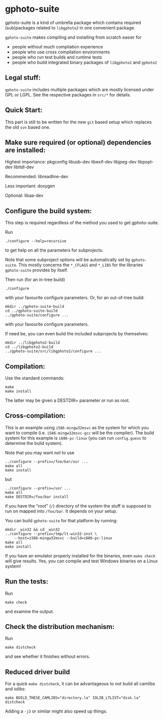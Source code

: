 gphoto-suite
============

gphoto-suite is a kind of umbrella package which contains required
(sub)packages related to `libgphoto2` in one convenient package.

`gphoto-suite` makes compiling and installing from scratch easier for

  - people without much compilation experience
  - people who use cross compilation environments
  - people who run test builds and runtime tests
  - people who build integrated binary packages of `libgphoto2` and
    `gphoto2`


Legal stuff:
------------

`gphoto-suite` includes multiple packages which are mostly licensed
under GPL or LGPL. See the respective packages in `src/*` for details.


Quick Start:
------------

This part is still to be written for the new `git` based setup which
replaces the old `svn` based one.


Make sure required (or optional) dependencies are installed:
------------------------------------------------------------

Highest importance:
    pkgconfig
    libusb-dev libexif-dev libjpeg-dev
    libpopt-dev libltdl-dev

Recommended:
    libreadline-dev

Less important:
    doxygen

Optional:
    libaa-dev


Configure the build system:
---------------------------

This step is required regardless of the method you used to get
gphoto-suite.

Run

    ./configure --help=recursive

to get help on all the parameters for subprojects.

Note that some subproject options will be automatically set by
`gphoto-suite`. This mostly concerns the `*_CFLAGS` and `*_LIBS`
for the libraries `gphoto-suite` provides by itself.

Then run (for an in-tree build)

    ./configure

with your favourite configure parameters. Or, for an out-of-tree build:

    mkdir ../gphoto-suite-build
    cd ../gphoto-suite-build
    ../gphoto-suite/configure ...

with your favourite configure parameters.

If need be, you can even build the included subprojects by themselves:

    mkdir ../libgphoto2-build
    cd ../libgphoto2-build
    ../gphoto-suite/src/libgphoto2/configure ...


Compilation:
------------

Use the standard commands:

    make
    make install

The latter may be given a DESTDIR= parameter or run as root.


Cross-compilation:
------------------

This is an example using `i586-mingw32msvc` as the system for which
you want to compile (i.e. `i586-mingw32msvc-gcc` will be the compiler).
The build system for this example is `i686-pc-linux` (you can run
`config.guess` to determine the build system).

Note that you may want *not* to use

    ../configure --prefix=/foo/bar/usr ...
    make all
    make install

but

    ../configure --prefix=/usr ...
    make all
    make DESTDIR=/foo/bar install

if you have the "root" (`/`) directory of the system the stuff is
supposed to run on mapped into `/foo/bar`. It depends on your setup.

You can build `gphoto-suite` for that platform by running:

    mkdir _win32 && cd _win32
    ../configure --prefix=/tmp/lt-win32-inst \
        --host=i586-mingw32msvc --build=i686-pc-linux
    make all
    make install

If you have an emulator properly installed for the binaries, even
`make check` will give results. Yes, you can compile and test Windows
binaries on a Linux system!


Run the tests:
--------------

Run

    make check

and examine the output.


Check the distribution mechanism:
---------------------------------

Run

    make distcheck

and see whether it finishes without errors.


Reduced driver build
--------------------

For a quick `make distcheck`, it can be advantageous to not build all
camlibs and iolibs:

    make BUILD_THESE_CAMLIBS="directory.la" IOLIB_LTLIST="disk.la" distcheck

Adding a `-j3` or similar might also speed up things.
